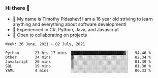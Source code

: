 ### Hi there 👋
- :adult: My name is Timothy Pidashev! I am a 16 year old striving to learn anything and everything about software development!
- :evergreen_tree: Experienced in C#, Python, Java, and Javascript
- 👯 Open to collaborating on projects

<!--START_SECTION:waka-->
```text
Week: 26 June, 2021 - 02 July, 2021

Python       23 hrs 17 mins  ███████████████████████▓░   94.46 % 
Other        34 mins         ▓░░░░░░░░░░░░░░░░░░░░░░░░   02.34 % 
JavaScript   20 mins         ▒░░░░░░░░░░░░░░░░░░░░░░░░   01.39 % 
SQL          19 mins         ▒░░░░░░░░░░░░░░░░░░░░░░░░   01.30 % 
YAML         4 mins          ░░░░░░░░░░░░░░░░░░░░░░░░░   00.33 % 
```
<!--END_SECTION:waka-->
